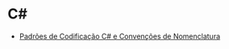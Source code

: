 # C#

* [Padrões de Codificação C# e Convenções de Nomenclatura](https://github.com/alexandresvloja/boas_praticas/blob/master/Padr%C3%B5es%20de%20Codifica%C3%A7%C3%A3o%20C%23%20e%20Conven%C3%A7%C3%B5es%20de%20Nomenclatura.md)
